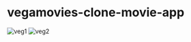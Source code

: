 # vegamovies-clone-movie-app
![veg1](https://user-images.githubusercontent.com/123722869/223792027-cf0a5fc1-fef5-46a9-8bea-c8398957be4e.JPG)
![veg2](https://user-images.githubusercontent.com/123722869/223792042-d88636d6-441b-49b1-ad58-cb705b4413da.JPG)

